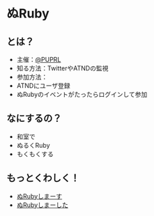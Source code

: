 # ぬRuby

## とは？

* 主催：[@PUPRL](https://twitter.com/PUPRL)
* 知る方法：TwitterやATNDの監視
* 参加方法：
* ATNDにユーザ登録
* ぬRubyのイベントがたったらログインして参加

## なにするの？

* 和室で
* ぬるくRuby
* もくもくする

## もっとくわしく！

* [ぬRubyしまーす](http://d.hatena.ne.jp/EnnuimaZ/20120110/1326197823) 
* [ぬRubyしまーした](http://d.hatena.ne.jp/EnnuimaZ/20120430/1335768590)
